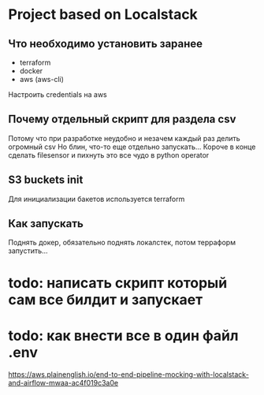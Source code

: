 # Project based on Localstack


## Что необходимо установить заранее

- terraform
- docker
- aws (aws-cli)

Настроить credentials на aws

## Почему отдельный скрипт для раздела csv
Потому что при разработке неудобно и незачем каждый раз делить огромный csv
Но блин, что-то еще отдельно запускать...
Короче в конце сделать filesensor и пихнуть это все чудо в python operator

## S3 buckets init
Для инициализации бакетов используется terraform


## Как запускать
Поднять докер, обязательно поднять локалстек, потом терраформ запустить...


# todo: написать скрипт который сам все билдит и запускает
# todo: как внести все в один файл .env
https://aws.plainenglish.io/end-to-end-pipeline-mocking-with-localstack-and-airflow-mwaa-ac4f019c3a0e
